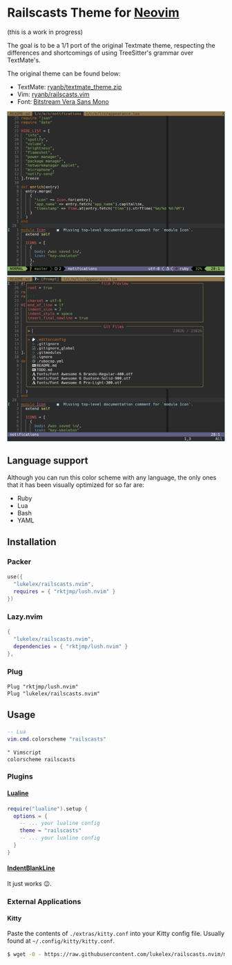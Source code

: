 # Railscasts Theme for [Neovim](https://neovim.io/)

(this is a work in progress)

The goal is to be a 1/1 port of the original Textmate theme,
respecting the differences and shortcomings of using TreeSitter's
grammar over TextMate's.

The original theme can be found below:

* TextMate: [ryanb/textmate_theme.zip](http://media.railscasts.com/resources/textmate_theme.zip)
* Vim: [ryanb/railscasts.vim](https://github.com/ryanb/dotfiles/blob/master/vim/colors/railscasts.vim)
* Font: [Bitstream Vera Sans Mono](https://www.fontmirror.com/bitstream-vera-sans-mono)

![railscasts/ruby.png](./screenshots/ruby.png)
![railscasts/telescope.png](./screenshots/telescope.png)

## Language support

Although you can run this color scheme with any language, the only
ones that it has been visually optimized for so far are:

* Ruby
* Lua
* Bash
* YAML

## Installation

### Packer

```lua
use({
  "lukelex/railscasts.nvim",
  requires = { "rktjmp/lush.nvim" }
})
```

### Lazy.nvim

```lua
{
  "lukelex/railscasts.nvim",
  dependencies = { "rktjmp/lush.nvim" }
},
```

### Plug

```vim
Plug "rktjmp/lush.nvim"
Plug "lukelex/railscasts.nvim"
```

## Usage

```lua
-- Lua
vim.cmd.colorscheme "railscasts"
```

```vim
" Vimscript
colorscheme railscasts
```

### Plugins

#### [Lualine](https://github.com/nvim-lualine/lualine.nvim)

```lua
require("lualine").setup {
  options = {
    -- ... your lualine config
    theme = "railscasts"
    -- ... your lualine config
  }
}
```

#### [IndentBlankLine](https://github.com/lukas-reineke/indent-blankline.nvim)

It just works :wink:.

### External Applications

#### Kitty

Paste the contents of `./extras/kitty.conf` into your Kitty
config file. Usually found at `~/.config/kitty/kitty.conf`.

```sh
$ wget -O - https://raw.githubusercontent.com/lukelex/railscasts.nvim/main/extras/kitty.conf >> ~/.config/kitty/kitty.conf
```
